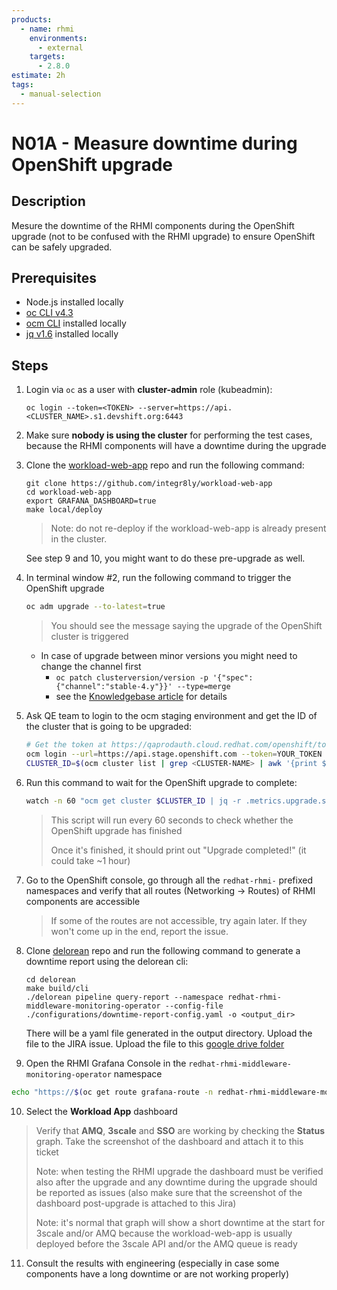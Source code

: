 ```yaml
---
products:
  - name: rhmi
    environments:
      - external
    targets:
      - 2.8.0
estimate: 2h
tags:
  - manual-selection
---
```


# N01A - Measure downtime during OpenShift upgrade

## Description

Mesure the downtime of the RHMI components during the OpenShift upgrade (not to be confused with the RHMI upgrade) to ensure OpenShift can be safely upgraded.

## Prerequisites

- Node.js installed locally
- [oc CLI v4.3](https://docs.openshift.com/container-platform/3.6/cli_reference/get_started_cli.html#installing-the-cli)
- [ocm CLI](https://github.com/openshift-online/ocm-cli/releases) installed locally
- [jq v1.6](https://github.com/stedolan/jq/releases) installed locally

## Steps

1. Login via `oc` as a user with **cluster-admin** role (kubeadmin):

   ```
   oc login --token=<TOKEN> --server=https://api.<CLUSTER_NAME>.s1.devshift.org:6443
   ```

2. Make sure **nobody is using the cluster** for performing the test cases, because the RHMI components will have a downtime during the upgrade

3. Clone the [workload-web-app](https://github.com/integr8ly/workload-web-app) repo and run the following command:

   ```
   git clone https://github.com/integr8ly/workload-web-app
   cd workload-web-app
   export GRAFANA_DASHBOARD=true
   make local/deploy
   ```

   > Note: do not re-deploy if the workload-web-app is already present in the cluster.

   See step 9 and 10, you might want to do these pre-upgrade as well.

4. In terminal window #2, run the following command to trigger the OpenShift upgrade

   ```bash
   oc adm upgrade --to-latest=true
   ```

   > You should see the message saying the upgrade of the OpenShift cluster is triggered

   - In case of upgrade between minor versions you might need to change the channel first
     - `oc patch clusterversion/version -p '{"spec":{"channel":"stable-4.y"}}' --type=merge`
     - see the [Knowledgebase article](https://access.redhat.com/solutions/4606811) for details

5. Ask QE team to login to the ocm staging environment and get the ID of the cluster that is going to be upgraded:

   ```bash
   # Get the token at https://qaprodauth.cloud.redhat.com/openshift/token
   ocm login --url=https://api.stage.openshift.com --token=YOUR_TOKEN
   CLUSTER_ID=$(ocm cluster list | grep <CLUSTER-NAME> | awk '{print $1}')
   ```

6. Run this command to wait for the OpenShift upgrade to complete:

   ```bash
   watch -n 60 "ocm get cluster $CLUSTER_ID | jq -r .metrics.upgrade.state | grep -q completed && echo 'Upgrade completed\!'"
   ```

   > This script will run every 60 seconds to check whether the OpenShift upgrade has finished
   >
   > Once it's finished, it should print out "Upgrade completed!" (it could take ~1 hour)

7. Go to the OpenShift console, go through all the `redhat-rhmi-` prefixed namespaces and verify that all routes (Networking -> Routes) of RHMI components are accessible

   > If some of the routes are not accessible, try again later. If they won't come up in the end, report the issue.

8. Clone [delorean](https://github.com/integr8ly/delorean) repo and run the following command to generate a downtime report using the delorean cli:

   ```
   cd delorean
   make build/cli
   ./delorean pipeline query-report --namespace redhat-rhmi-middleware-monitoring-operator --config-file ./configurations/downtime-report-config.yaml -o <output_dir>
   ```

   There will be a yaml file generated in the output directory. Upload the file to the JIRA issue. Upload the file to this [google drive folder](https://drive.google.com/drive/folders/10Gn8fMiZGgW_34kHlC2n1qigdfJytCpx?usp=sharing)

9. Open the RHMI Grafana Console in the `redhat-rhmi-middleware-monitoring-operator` namespace

```bash
echo "https://$(oc get route grafana-route -n redhat-rhmi-middleware-monitoring-operator -o=jsonpath='{.spec.host}')"
```

10. Select the **Workload App** dashboard

> Verify that **AMQ**, **3scale** and **SSO** are working by checking the **Status** graph.
> Take the screenshot of the dashboard and attach it to this ticket
>
> Note: when testing the RHMI upgrade the dashboard must be verified also after the upgrade and any downtime during the upgrade should be reported as issues (also make sure that the screenshot of the dashboard post-upgrade is attached to this Jira)
>
> Note: it's normal that graph will show a short downtime at the start for 3scale and/or AMQ because the workload-web-app is usually deployed before the 3scale API and/or the AMQ queue is ready

11. Consult the results with engineering (especially in case some components have a long downtime or are not working properly)
